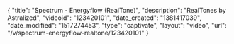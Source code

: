 {
    "title": "Spectrum - Energyflow (RealTone)",
    "description": "RealTones by Astralized",
    "videoid": "123420101",
    "date_created": "1381417039",
    "date_modified": "1517274453",
    "type": "captivate",
    "layout": "video",
    "url": "\/v\/spectrum-energyflow-realtone\/123420101"
}